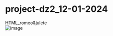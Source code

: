 # project-dz2_12-01-2024
 HTML_romeo&julete
<br>
![image](https://github.com/fishman123456/project-dz2_12-01-2024/assets/106389581/2d3ff576-7b10-4e91-90cc-7bdc32f95706)
